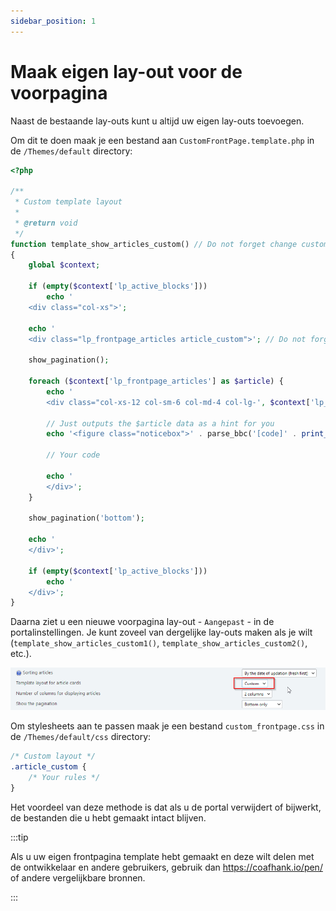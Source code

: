 ```yaml
---
sidebar_position: 1
---
```


# Maak eigen lay-out voor de voorpagina

Naast de bestaande lay-outs kunt u altijd uw eigen lay-outs toevoegen.

Om dit te doen maak je een bestand aan `CustomFrontPage.template.php` in de `/Themes/default` directory:

```php {8,17}
<?php

/**
 * Custom template layout
 *
 * @return void
 */
function template_show_articles_custom() // Do not forget change custom name *custom* for your layout
{
    global $context;

    if (empty($context['lp_active_blocks']))
        echo '
    <div class="col-xs">';

    echo '
    <div class="lp_frontpage_articles article_custom">'; // Do not forget change custom class *article_custom* for your layout

    show_pagination();

    foreach ($context['lp_frontpage_articles'] as $article) {
        echo '
        <div class="col-xs-12 col-sm-6 col-md-4 col-lg-', $context['lp_frontpage_num_columns'], ' col-xl-', $context['lp_frontpage_num_columns'], '">';

        // Just outputs the $article data as a hint for you
        echo '<figure class="noticebox">' . parse_bbc('[code]' . print_r($article, true) . '[/code]') . '</figure>';

        // Your code

        echo '
        </div>';
    }

    show_pagination('bottom');

    echo '
    </div>';

    if (empty($context['lp_active_blocks']))
        echo '
    </div>';
}

```

Daarna ziet u een nieuwe voorpagina lay-out - `Aangepast` - in de portalinstellingen. Je kunt zoveel van dergelijke lay-outs maken als je wilt (`template_show_articles_custom1()`, `template_show_articles_custom2()`, etc.).

![Selecteer aangepaste sjabloon](set_custom_template.png)

Om stylesheets aan te passen maak je een bestand `custom_frontpage.css` in de `/Themes/default/css` directory:

```css {3}
/* Custom layout */
.article_custom {
    /* Your rules */
}
```

Het voordeel van deze methode is dat als u de portal verwijdert of bijwerkt, de bestanden die u hebt gemaakt intact blijven.

:::tip

Als u uw eigen frontpagina template hebt gemaakt en deze wilt delen met de ontwikkelaar en andere gebruikers, gebruik dan https://coafhank.io/pen/ of andere vergelijkbare bronnen.

:::
